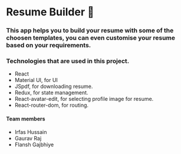 # Resume Builder 📄

### This app helps you to build your resume with some of the choosen templates, you can even customise your resume based on your requirements. 

### Technologies that are used in this project.
  <ul>
    <li>React</li> 
    <li>Material UI, for UI</li>  
    <li>JSpdf, for downloading resume.</li> 
    <li>Redux, for state management.</li>  
    <li>React-avatar-edit, for selecting profile image for resume.</li>
    <li>React-router-dom, for routing.</li>
  </ul>
 
 #### Team members    
  <ul>
    <li>Irfas Hussain</li>
    <li>Gaurav Raj</li>
    <li>Flansh Gajbhiye</li>
  </ul>



